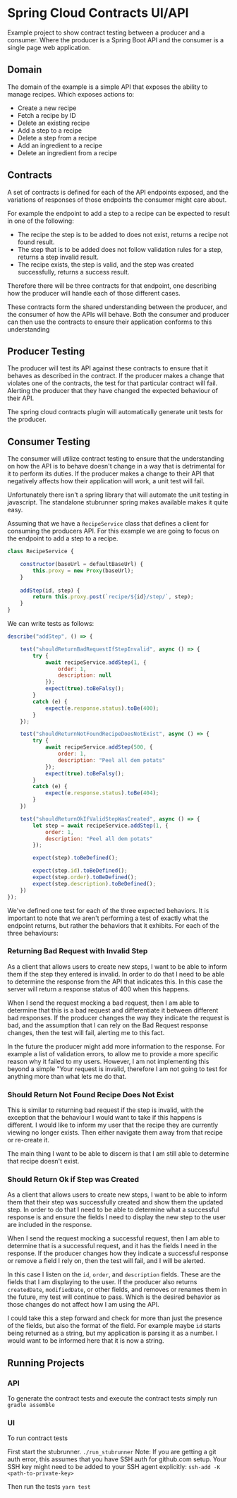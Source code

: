 # Spring Cloud Contracts UI/API

Example project to show contract testing between a producer and a consumer. Where the
producer is a Spring Boot API and the consumer is a single page web application.

## Domain
The domain of the example is a simple API that exposes the ability to manage recipes. Which 
exposes actions to:
* Create a new recipe
* Fetch a recipe by ID
* Delete an existing recipe
* Add a step to a recipe
* Delete a step from a recipe
* Add an ingredient to a recipe
* Delete an ingredient from a recipe


## Contracts
A set of contracts is defined for each of the API endpoints exposed, and the variations
of responses of those endpoints the consumer might care about.

For example the endpoint to add a step to a recipe can be expected to result in one of the following:
* The recipe the step is to be added to does not exist, returns a recipe not found result.
* The step that is to be added does not follow validation rules for a step, returns a step invalid result.
* The recipe exists, the step is valid, and the step was created successfully, returns a success result.

Therefore there will be three contracts for that endpoint, one describing how the producer
will handle each of those different cases. 

These contracts form the shared understanding between the producer, and the consumer of how the APIs will
behave. Both the consumer and producer can then use the contracts to ensure their application conforms to this
understanding


## Producer Testing
The producer will test its API against these contracts to ensure that it behaves as described in the contract. If the
producer makes a change that violates one of the contracts, the test for that particular contract will fail. Alerting 
the producer that they have changed the expected behaviour of their API.

The spring cloud contracts plugin will automatically generate unit tests for the producer.

## Consumer Testing
The consumer will utilize contract testing to ensure that the understanding on how the API is to behave doesn't change
in a way that is detrimental for it to perform its duties. If the producer makes a change to their API that negatively
affects how their application will work, a unit test will fail.

Unfortunately there isn't a spring library that will automate the unit testing in javascript. The standalone stubrunner
spring makes available makes it quite easy.

Assuming that we have a `RecipeService` class that defines a client for consuming the producers API. For this example
we are going to focus on the endpoint to add a step to a recipe.
```javascript
class RecipeService {

    constructor(baseUrl = defaultBaseUrl) {
        this.proxy = new Proxy(baseUrl);
    }
    
    addStep(id, step) {
        return this.proxy.post(`recipe/${id}/step/`, step);
    }
}
```

We can write tests as follows:
```javascript
describe("addStep", () => {

    test("shouldReturnBadRequestIfStepInvalid", async () => {
        try {
            await recipeService.addStep(1, {
                order: 1,
                description: null
            });
            expect(true).toBeFalsy();
        }
        catch (e) {
            expect(e.response.status).toBe(400);
        }
    });

    test("shouldReturnNotFoundRecipeDoesNotExist", async () => {
        try {
            await recipeService.addStep(500, {
                order: 1,
                description: "Peel all dem potats"
            });
            expect(true).toBeFalsy();
        }
        catch (e) {
            expect(e.response.status).toBe(404);
        }
    })

    test("shouldReturnOkIfValidStepWasCreated", async () => {
        let step = await recipeService.addStep(1, {
            order: 1,
            description: "Peel all dem potats"
        });

        expect(step).toBeDefined();

        expect(step.id).toBeDefined();
        expect(step.order).toBeDefined();
        expect(step.description).toBeDefined();
    })
});
```
We've defined one test for each of the three expected behaviors. It is important to note that we aren't performing a
test of exactly what the endpoint returns, but rather the behaviors that it exhibits. For each of the three behaviours:

### Returning Bad Request with Invalid Step
As a client that allows users to create new steps, I want to be able to inform them if the step they entered is invalid.
In order to do that I need to be able to determine the response from the API that indicates this. In this case the server 
will return a  response status of 400 when this happens.

When I send the request mocking a bad request, then I am able to determine that this is a bad request and differentiate 
it between different bad responses. If the producer changes the way they indicate the request is bad, and the assumption
that I can rely on the Bad Request response changes, then the test will fail, alerting me to this fact.

In the future the producer might add more information to the response. For example a list of validation errors, to allow
me to provide a more specific reason why it failed to my users. However, I am not implementing this beyond a simple
"Your request is invalid, therefore I am not going to test for anything more than what lets me do that.

### Should Return Not Found Recipe Does Not Exist
This is similar to returning bad request if the step is invalid, with the exception that the behaviour I would want
to take if this happens is different. I would like to inform my user that the recipe they are currently viewing no
longer exists. Then either navigate them away from that recipe or re-create it.

The main thing I want to be able to discern is that I am still able to determine that recipe doesn't exist. 

### Should Return Ok if Step was Created
As a client that allows users to create new steps, I want to be able to inform them that their step was successfully 
created and show them the updated step. In order to do that I need to be able to determine what a successful response is
and ensure the fields I need to display the new step to the user are included in the response.

When I send the request mocking a successful request, then I am able to determine that is a successful request, and it has
the fields I need in the response. If the producer changes how they indicate a successful response or remove a field
I rely on, then the test will fail, and I will be alerted.

In this case I listen on the `id`, `order`, and `description` fields. These are the fields that I am displaying to the
user. If the producer also returns `createdDate`, `modifiedDate`, or other fields, and removes or renames them in the
future, my test will continue to pass. Which is the desired behavior as those changes do not affect how I am using the 
API.

I could take this a step forward and check for more than just the presence of the fields, but also the format of the
field. For example maybe `id` starts being returned as a string, but my application is parsing it as a number. I would
want to be informed here that it is now a string.

## Running Projects

### API

To generate the contract tests and execute the contract tests simply run
`gradle assemble`

### UI

To run contract tests

First start the stubrunner.
`./run_stubrunner`
Note: If you are getting a git auth error, this assumes that you have SSH auth for github.com setup. Your SSH key
might need to be added to your SSH agent explicitly:
`ssh-add -K <path-to-private-key>`

Then run the tests
`yarn test`